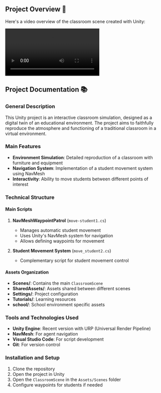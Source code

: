 ## Project Overview 🎥

Here's a video overview of the classroom scene created with Unity:

![Project Video](./Documentation/classroom.mp4)

## Project Documentation 📚

### General Description

This Unity project is an interactive classroom simulation, designed as a digital twin of an educational environment. The project aims to faithfully reproduce the atmosphere and functioning of a traditional classroom in a virtual environment.

### Main Features

- **Environment Simulation**: Detailed reproduction of a classroom with furniture and equipment
- **Navigation System**: Implementation of a student movement system using NavMesh
- **Interactivity**: Ability to move students between different points of interest

### Technical Structure

#### Main Scripts

1. **NavMeshWaypointPatrol** (`move-student1.cs`)

   - Manages automatic student movement
   - Uses Unity's NavMesh system for navigation
   - Allows defining waypoints for movement

2. **Student Movement System** (`move_student2.cs`)
   - Complementary script for student movement control

#### Assets Organization

- **Scenes/**: Contains the main `ClassroomScene`
- **SharedAssets/**: Assets shared between different scenes
- **Settings/**: Project configuration
- **Tutorials/**: Learning resources
- **school/**: School environment specific assets

### Tools and Technologies Used

- **Unity Engine**: Recent version with URP (Universal Render Pipeline)
- **NavMesh**: For agent navigation
- **Visual Studio Code**: For script development
- **Git**: For version control

### Installation and Setup

1. Clone the repository
2. Open the project in Unity
3. Open the `ClassroomScene` in the `Assets/Scenes` folder
4. Configure waypoints for students if needed
